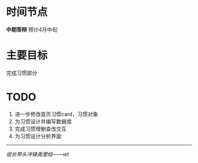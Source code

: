 # 时间节点

**中期答辩** 预计4月中旬

# 主要目标

完成习惯部分

# TODO

1. 进一步修改首页习惯card，习惯对象
2. 为习惯设计并编写数据库
3. 完成习惯增删查改交互
4. 为习惯设计分析界面

---

*组长带头冲锋奥里给——wt*